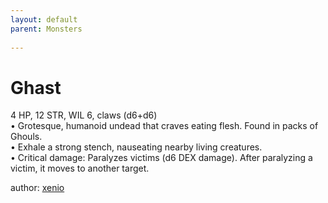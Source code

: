 ```yaml
---
layout: default
parent: Monsters 
   
--- 
```

# Ghast
4 HP, 12 STR, WIL 6, claws (d6+d6)  
• Grotesque, humanoid undead that craves eating flesh.   Found in packs of Ghouls.  
• Exhale a strong stench, nauseating nearby living creatures.  
• Critical damage: Paralyzes victims (d6 DEX damage).   After paralyzing a victim, it moves to another target.  




author: [xenio](https://xenioinabottle.blogspot.com/2021/02/classic-monsters-for-cairnito-part-1.html) 


